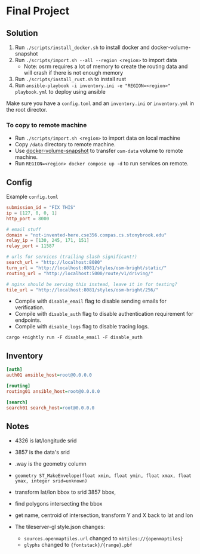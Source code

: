 # Final Project

## Solution

1. Run `./scripts/install_docker.sh` to install docker and docker-volume-snapshot
2. Run `./scripts/import.sh --all --region <region>` to import data
   * Note: osrm requires a lot of memory to create the routing data and will
   crash if there is not enough memory
3. Run `./scripts/install_rust.sh` to install rust
4. Run `ansible-playbook -i inventory.ini -e "REGION=<region>" playbook.yml` to deploy using ansible

Make sure you have a `config.toml` and an `inventory.ini` or `inventory.yml` in the root director.

### To copy to remote machine

* Run `./scripts/import.sh <region>` to import data on local machine
* Copy `/data` directory to remote machine.
* Use [docker-volume-snapshot](https://github.com/junedkhatri31/docker-volume-snapshot)
to transfer `osm-data` volume to remote machine.
* Run `REGION=<region> docker compose up -d` to run services on remote.

## Config

Example `config.toml`

```toml
submission_id = "FIX THIS"
ip = [127, 0, 0, 1]
http_port = 8000

# email stuff
domain = "not-invented-here.cse356.compas.cs.stonybrook.edu"
relay_ip = [130, 245, 171, 151]
relay_port = 11587

# urls for services (trailing slash significant!)
search_url = "http://localhost:8080"
turn_url = "http://localhost:8081/styles/osm-bright/static/"
routing_url = "http://localhost:5000/route/v1/driving/"

# nginx should be serving this instead, leave it in for testing?
tile_url = "http://localhost:8081/styles/osm-bright/256/"
```

* Compile with `disable_email` flag to disable sending emails for verification.
* Compile with `disable_auth` flag to disable authentication requirement for
endpoints.
* Compile with `disable_logs` flag to disable tracing logs.

```Shell
cargo +nightly run -F disable_email -F disable_auth
```

## Inventory

```ini
[auth]
auth01 ansible_host=root@0.0.0.0

[routing]
routing01 ansible_host=root@0.0.0.0

[search]
search01 search_host=root@0.0.0.0
```

## Notes

* 4326 is lat/longitude srid
* 3857 is the data's srid
* .way is the geometry column
* `geometry ST_MakeEnvelope(float xmin, float ymin, float xmax, float ymax, integer srid=unknown)`

* transform lat/lon bbox to srid 3857 bbox,
* find polygons intersecting the bbox
* get name, centroid of intersection, transform Y and X back to lat and lon

* The tileserver-gl style.json changes:
  * `sources.openmaptiles.url` changed to `mbtiles://{openmaptiles}`
  * `glyphs` changed to `{fontstack}/{range}.pbf`
